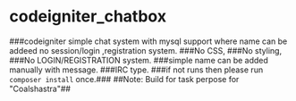 # codeigniter_chatbox  
###codeigniter simple chat system with mysql support where name can be addeed no session/login ,registration system.
###No CSS,
###No styling,
###No LOGIN/REGISTRATION system.
###simple name can be added manually with message.
###IRC type.
###if not runs then please run `composer install` once.###
##Note: Build for task perpose for "Coalshastra"##
